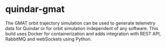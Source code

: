 # quindar-gmat
The GMAT orbit trajectory simulation can be used to generate telemetry data for Quindar or for orbit simulation independent of any software. This build uses Docker for containerization and adds integration with REST API, RabbitMQ and webSockets using Python.
